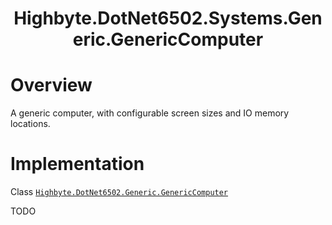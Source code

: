 <h1 align="center">Highbyte.DotNet6502.Systems.Generic.GenericComputer</h1>

# Overview

A generic computer, with configurable screen sizes and IO memory locations.

# Implementation
Class [`Highbyte.DotNet6502.Generic.GenericComputer`](../src/libraries/Highbyte.DotNet6502.Systems/Generic/GenericComputer.cs)

TODO